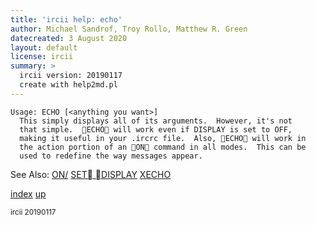 ```yaml
---
title: 'ircii help: echo'
author: Michael Sandrof, Troy Rollo, Matthew R. Green
datecreated: 3 August 2020
layout: default
license: ircii
summary: >
  ircii version: 20190117
  create with help2md.pl
---
```

```
Usage: ECHO [<anything you want>]
  This simply displays all of its arguments.  However, it's not
  that simple.  ECHO will work even if DISPLAY is set to OFF,
  making it useful in your .ircrc file.  Also, ECHO will work in
  the action portion of an ON command in all modes.  This can be
  used to redefine the way messages appear.

```
See Also:
  [ON/](on/index.html)
  [SET DISPLAY](set/display.html)
  [XECHO](xecho.html)

[index](index.html)
[up](..)

<small> ircii 20190117 </small>
